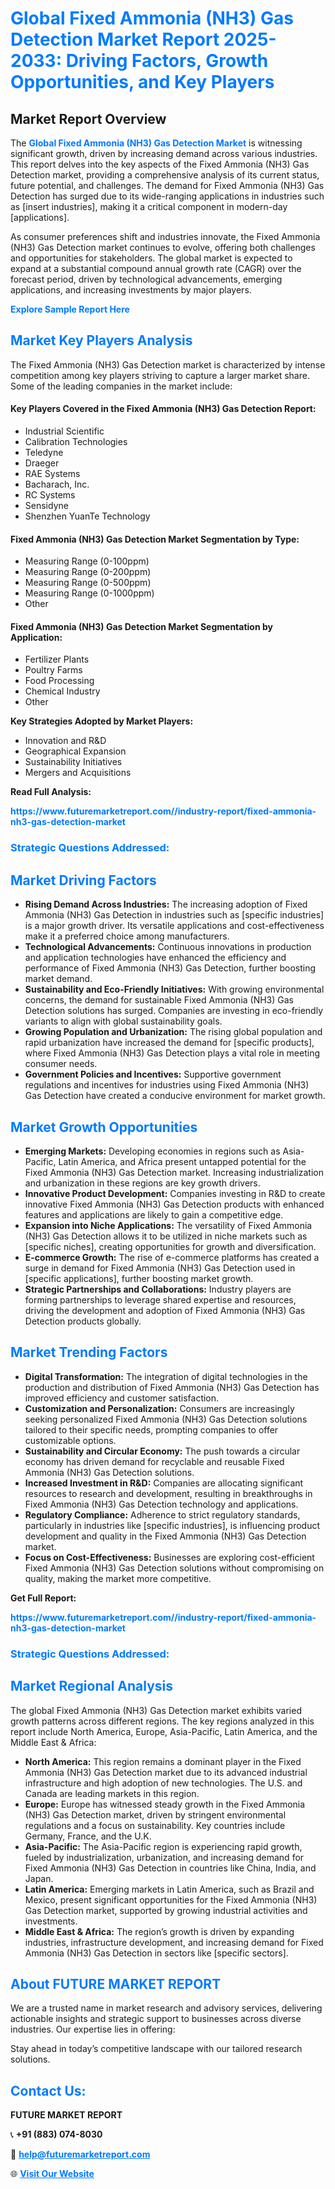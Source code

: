 <h1 style="color: #007BFF;">Global Fixed Ammonia (NH3) Gas Detection Market Report 2025-2033: Driving Factors, Growth Opportunities, and Key Players</h1>

<section id="overview">
<h2>Market Report Overview</h2>
<p>The <a href="https://www.futuremarketreport.com//industry-report/fixed-ammonia-nh3-gas-detection-market" style="color: #007BFF; text-decoration: none;"><strong>Global Fixed Ammonia (NH3) Gas Detection Market</strong></a> is witnessing significant growth, driven by increasing demand across various industries. This report delves into the key aspects of the Fixed Ammonia (NH3) Gas Detection market, providing a comprehensive analysis of its current status, future potential, and challenges. The demand for Fixed Ammonia (NH3) Gas Detection has surged due to its wide-ranging applications in industries such as [insert industries], making it a critical component in modern-day [applications].</p>
<p>As consumer preferences shift and industries innovate, the Fixed Ammonia (NH3) Gas Detection market continues to evolve, offering both challenges and opportunities for stakeholders. The global market is expected to expand at a substantial compound annual growth rate (CAGR) over the forecast period, driven by technological advancements, emerging applications, and increasing investments by major players.</p>
</section>

<section id="overview">
<p><a href="https://www.futuremarketreport.com//request-sample/reportId=76418" style="color: #007BFF; text-decoration: none;"><strong>Explore Sample Report Here</strong></a></p>
</section>

<section id="key-players">
<h2 style="color: #007BFF;">Market Key Players Analysis</h2>
<p>The Fixed Ammonia (NH3) Gas Detection market is characterized by intense competition among key players striving to capture a larger market share. Some of the leading companies in the market include:</p>
<h4>Key Players Covered in the Fixed Ammonia (NH3) Gas Detection Report:</h4>
<ul><li>Industrial Scientific</li><li>Calibration Technologies</li><li>Teledyne</li><li>Draeger</li><li>RAE Systems</li><li>Bacharach, Inc.</li><li>RC Systems</li><li>Sensidyne</li><li>Shenzhen YuanTe Technology</li></ul>
<h4>Fixed Ammonia (NH3) Gas Detection Market Segmentation by Type:</h4>
<ul><li>Measuring Range (0-100ppm)</li><li>Measuring Range (0-200ppm)</li><li>Measuring Range (0-500ppm)</li><li>Measuring Range (0-1000ppm)</li><li>Other</li></ul>

<h4>Fixed Ammonia (NH3) Gas Detection Market Segmentation by Application:</h4>
<ul><li>Fertilizer Plants</li><li>Poultry Farms</li><li>Food Processing</li><li>Chemical Industry</li><li>Other</li></ul>
<p><strong>Key Strategies Adopted by Market Players:</strong></p>
<ul>
<li>Innovation and R&D</li>
<li>Geographical Expansion</li>
<li>Sustainability Initiatives</li>
<li>Mergers and Acquisitions</li>
</ul>
</section>

<section>
<p><strong>Read Full Analysis: </strong></p><a href="https://www.futuremarketreport.com//industry-report/fixed-ammonia-nh3-gas-detection-market" style="color: #007BFF; text-decoration: none;"><strong>https://www.futuremarketreport.com//industry-report/fixed-ammonia-nh3-gas-detection-market</strong></a>
<h3 style="color: #007BFF;">Strategic Questions Addressed:</h3>
</section>

<section id="driving-factors">
<h2 style="color: #007BFF;">Market Driving Factors</h2>
<ul>
<li><strong>Rising Demand Across Industries:</strong> The increasing adoption of Fixed Ammonia (NH3) Gas Detection in industries such as [specific industries] is a major growth driver. Its versatile applications and cost-effectiveness make it a preferred choice among manufacturers.</li>
<li><strong>Technological Advancements:</strong> Continuous innovations in production and application technologies have enhanced the efficiency and performance of Fixed Ammonia (NH3) Gas Detection, further boosting market demand.</li>
<li><strong>Sustainability and Eco-Friendly Initiatives:</strong> With growing environmental concerns, the demand for sustainable Fixed Ammonia (NH3) Gas Detection solutions has surged. Companies are investing in eco-friendly variants to align with global sustainability goals.</li>
<li><strong>Growing Population and Urbanization:</strong> The rising global population and rapid urbanization have increased the demand for [specific products], where Fixed Ammonia (NH3) Gas Detection plays a vital role in meeting consumer needs.</li>
<li><strong>Government Policies and Incentives:</strong> Supportive government regulations and incentives for industries using Fixed Ammonia (NH3) Gas Detection have created a conducive environment for market growth.</li>
</ul>
</section>

<section id="growth-opportunities">
<h2 style="color: #007BFF;">Market Growth Opportunities</h2>
<ul>
<li><strong>Emerging Markets:</strong> Developing economies in regions such as Asia-Pacific, Latin America, and Africa present untapped potential for the Fixed Ammonia (NH3) Gas Detection market. Increasing industrialization and urbanization in these regions are key growth drivers.</li>
<li><strong>Innovative Product Development:</strong> Companies investing in R&D to create innovative Fixed Ammonia (NH3) Gas Detection products with enhanced features and applications are likely to gain a competitive edge.</li>
<li><strong>Expansion into Niche Applications:</strong> The versatility of Fixed Ammonia (NH3) Gas Detection allows it to be utilized in niche markets such as [specific niches], creating opportunities for growth and diversification.</li>
<li><strong>E-commerce Growth:</strong> The rise of e-commerce platforms has created a surge in demand for Fixed Ammonia (NH3) Gas Detection used in [specific applications], further boosting market growth.</li>
<li><strong>Strategic Partnerships and Collaborations:</strong> Industry players are forming partnerships to leverage shared expertise and resources, driving the development and adoption of Fixed Ammonia (NH3) Gas Detection products globally.</li>
</ul>
</section>

<section id="trending-factors">
<h2 style="color: #007BFF;">Market Trending Factors</h2>
<ul>
<li><strong>Digital Transformation:</strong> The integration of digital technologies in the production and distribution of Fixed Ammonia (NH3) Gas Detection has improved efficiency and customer satisfaction.</li>
<li><strong>Customization and Personalization:</strong> Consumers are increasingly seeking personalized Fixed Ammonia (NH3) Gas Detection solutions tailored to their specific needs, prompting companies to offer customizable options.</li>
<li><strong>Sustainability and Circular Economy:</strong> The push towards a circular economy has driven demand for recyclable and reusable Fixed Ammonia (NH3) Gas Detection solutions.</li>
<li><strong>Increased Investment in R&D:</strong> Companies are allocating significant resources to research and development, resulting in breakthroughs in Fixed Ammonia (NH3) Gas Detection technology and applications.</li>
<li><strong>Regulatory Compliance:</strong> Adherence to strict regulatory standards, particularly in industries like [specific industries], is influencing product development and quality in the Fixed Ammonia (NH3) Gas Detection market.</li>
<li><strong>Focus on Cost-Effectiveness:</strong> Businesses are exploring cost-efficient Fixed Ammonia (NH3) Gas Detection solutions without compromising on quality, making the market more competitive.</li>
</ul>
</section>

<section>
<p><strong>Get Full Report: </strong></p><a href="https://www.futuremarketreport.com//industry-report/fixed-ammonia-nh3-gas-detection-market" style="color: #007BFF; text-decoration: none;"><strong>https://www.futuremarketreport.com//industry-report/fixed-ammonia-nh3-gas-detection-market</strong></a>
<h3 style="color: #007BFF;">Strategic Questions Addressed:</h3>
</section>


<section id="regional-analysis">
<h2 style="color: #007BFF;">Market Regional Analysis</h2>
<p>The global Fixed Ammonia (NH3) Gas Detection market exhibits varied growth patterns across different regions. The key regions analyzed in this report include North America, Europe, Asia-Pacific, Latin America, and the Middle East & Africa:</p>
<ul>
<li><strong>North America:</strong> This region remains a dominant player in the Fixed Ammonia (NH3) Gas Detection market due to its advanced industrial infrastructure and high adoption of new technologies. The U.S. and Canada are leading markets in this region.</li>
<li><strong>Europe:</strong> Europe has witnessed steady growth in the Fixed Ammonia (NH3) Gas Detection market, driven by stringent environmental regulations and a focus on sustainability. Key countries include Germany, France, and the U.K.</li>
<li><strong>Asia-Pacific:</strong> The Asia-Pacific region is experiencing rapid growth, fueled by industrialization, urbanization, and increasing demand for Fixed Ammonia (NH3) Gas Detection in countries like China, India, and Japan.</li>
<li><strong>Latin America:</strong> Emerging markets in Latin America, such as Brazil and Mexico, present significant opportunities for the Fixed Ammonia (NH3) Gas Detection market, supported by growing industrial activities and investments.</li>
<li><strong>Middle East & Africa:</strong> The region’s growth is driven by expanding industries, infrastructure development, and increasing demand for Fixed Ammonia (NH3) Gas Detection in sectors like [specific sectors].</li>
</ul>
</section>

<footer>
<h2 style="color: #007BFF;">About FUTURE MARKET REPORT</h2>
<p>We are a trusted name in market research and advisory services, delivering actionable insights and strategic support to businesses across diverse industries. Our expertise lies in offering:</p>

<p>Stay ahead in today’s competitive landscape with our tailored research solutions.</p>

<h2 style="color: #007BFF;">Contact Us:</h2>
<p><strong>FUTURE MARKET REPORT</strong></p>
<p>📞 <strong>+91 (883) 074-8030</strong></p>
<p>📧 <strong><a href="mailto:help@futuremarketreport.com" style="color: #007BFF;">help@futuremarketreport.com</a></strong></p>
<p>🌐 <strong><a href="https://www.futuremarketreport.com/" style="color: #007BFF;">Visit Our Website</a></strong></p>
</footer>